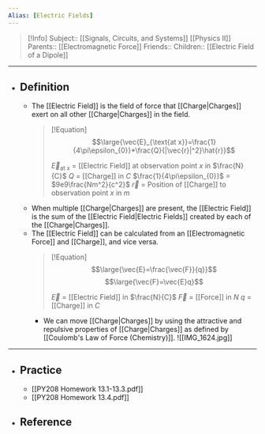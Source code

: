 ```yaml
---
Alias: [Electric Fields]
---
```

> [!Info]
> Subject:: [[Signals, Circuits, and Systems]] [[Physics II]]
> Parents:: [[Electromagnetic Force]]
> Friends:: 
> Children:: [[Electric Field of a Dipole]]
---
- ## Definition
	- The [[Electric Field]] is the field of force that [[Charge|Charges]] exert on all other [[Charge|Charges]] in the field.
	  > [!Equation]
	  > $$\large{\vec{E}_{\text{at x}}=\frac{1}{4\pi\epsilon_{0}}*\frac{Q}{|\vec{r}|^2}\hat{r}}$$
	  > 
	  > $\vec{E}_{\text{at x}}$ = [[Electric Field]] at observation point $x$ in $\frac{N}{C}$
	  > $Q$ = [[Charge]] in $C$
	  > $\frac{1}{4\pi\epsilon_{0}}$ = $9e9\frac{Nm^2}{c^2}$
	  > $\vec{r}$ = Position of [[Charge]] to observation point $x$ in $m$
  - When multiple [[Charge|Charges]] are present, the [[Electric Field]] is the sum of the [[Electric Field|Electric Fields]] created by each of the [[Charge|Charges]].
  - The [[Electric Field]] can be calculated from an [[Electromagnetic Force]] and [[Charge]], and vice versa.
    > [!Equation]
	  > $$\large{\vec{E}=\frac{\vec{F}}{q}}$$
	  > $$\large{\vec{F}=\vec{E}q}$$
	  > 
	  > $\vec{E}$ = [[Electric Field]] in $\frac{N}{C}$
	  > $\vec{F}$ = [[Force]] in $N$
	  > $q$ = [[Charge]] in $C$
	- We can move [[Charge|Charges]] by using the attractive and repulsive properties of [[Charge|Charges]] as defined by [[Coulomb's Law of Force (Chemistry)]].
		![[IMG_1624.jpg]]
---
- ## Practice
	- [[PY208 Homework 13.1-13.3.pdf]]
	- [[PY208 Homework 13.4.pdf]]
- ## Reference